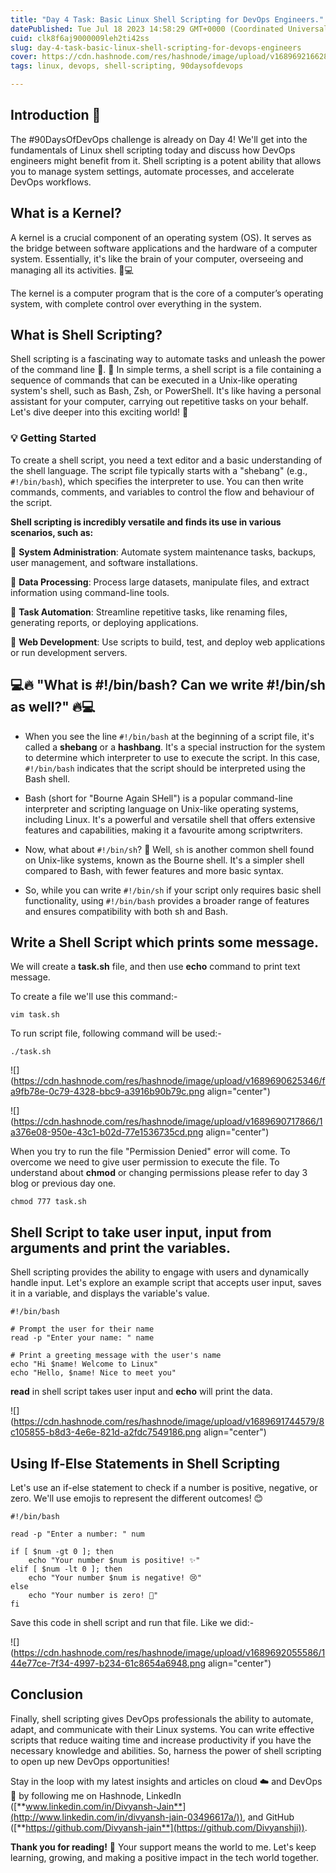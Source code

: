 ```yaml
---
title: "Day 4 Task: Basic Linux Shell Scripting for DevOps Engineers."
datePublished: Tue Jul 18 2023 14:58:29 GMT+0000 (Coordinated Universal Time)
cuid: clk8f6aj9000009leh2ti42ss
slug: day-4-task-basic-linux-shell-scripting-for-devops-engineers
cover: https://cdn.hashnode.com/res/hashnode/image/upload/v1689692166280/2fa07894-3473-4e0b-8492-a0419f828692.png
tags: linux, devops, shell-scripting, 90daysofdevops

---
```


## **Introduction 🌟**

The #90DaysOfDevOps challenge is already on Day 4! We'll get into the fundamentals of Linux shell scripting today and discuss how DevOps engineers might benefit from it. Shell scripting is a potent ability that allows you to manage system settings, automate processes, and accelerate DevOps workflows.

## What is a Kernel?

A kernel is a crucial component of an operating system (OS). It serves as the bridge between software applications and the hardware of a computer system. Essentially, it's like the brain of your computer, overseeing and managing all its activities. 🧠💻

The kernel is a computer program that is the core of a computer’s operating system, with complete control over everything in the system.

## What is Shell Scripting?

Shell scripting is a fascinating way to automate tasks and unleash the power of the command line 🚀. 🐚 In simple terms, a shell script is a file containing a sequence of commands that can be executed in a Unix-like operating system's shell, such as Bash, Zsh, or PowerShell. It's like having a personal assistant for your computer, carrying out repetitive tasks on your behalf. Let's dive deeper into this exciting world! 🌊

### 💡 **Getting Started**

To create a shell script, you need a text editor and a basic understanding of the shell language. The script file typically starts with a "shebang" (e.g., `#!/bin/bash`), which specifies the interpreter to use. You can then write commands, comments, and variables to control the flow and behaviour of the script.

**Shell scripting is incredibly versatile and finds its use in various scenarios, such as:**

🔹 **System Administration**: Automate system maintenance tasks, backups, user management, and software installations.

🔹 **Data Processing**: Process large datasets, manipulate files, and extract information using command-line tools.

🔹 **Task Automation**: Streamline repetitive tasks, like renaming files, generating reports, or deploying applications.

🔹 **Web Development**: Use scripts to build, test, and deploy web applications or run development servers.

## 💻🔥 "What is #!/bin/bash? Can we write #!/bin/sh as well?" 🔥💻

* When you see the line `#!/bin/bash` at the beginning of a script file, it's called a **shebang** or a **hashbang**. It's a special instruction for the system to determine which interpreter to use to execute the script. In this case, `#!/bin/bash` indicates that the script should be interpreted using the Bash shell.
    
* Bash (short for "Bourne Again SHell") is a popular command-line interpreter and scripting language on Unix-like operating systems, including Linux. It's a powerful and versatile shell that offers extensive features and capabilities, making it a favourite among scriptwriters.
    
* Now, what about `#!/bin/sh`? 🤔 Well, `sh` is another common shell found on Unix-like systems, known as the Bourne shell. It's a simpler shell compared to Bash, with fewer features and more basic syntax.
    
* So, while you can write `#!/bin/sh` if your script only requires basic shell functionality, using `#!/bin/bash` provides a broader range of features and ensures compatibility with both sh and Bash.
    

## Write a Shell Script which prints some message.

We will create a **task.sh** file, and then use **echo** command to print text message.

To create a file we'll use this command:-

```plaintext
vim task.sh
```

To run script file, following command will be used:-

```plaintext
./task.sh
```

![](https://cdn.hashnode.com/res/hashnode/image/upload/v1689690625346/fa9fb78e-0c79-4328-bbc9-a3916b90b79c.png align="center")

![](https://cdn.hashnode.com/res/hashnode/image/upload/v1689690717866/1a376e08-950e-43c1-b02d-77e1536735cd.png align="center")

When you try to run the file "Permission Denied" error will come. To overcome we need to give user permission to execute the file. To understand about **chmod** or changing permissions please refer to day 3 blog or previous day one.

```plaintext
chmod 777 task.sh
```

## Shell Script to take user input, input from arguments and print the variables.

Shell scripting provides the ability to engage with users and dynamically handle input. Let's explore an example script that accepts user input, saves it in a variable, and displays the variable's value.

```plaintext
#!/bin/bash

# Prompt the user for their name
read -p "Enter your name: " name

# Print a greeting message with the user's name
echo "Hi $name! Welcome to Linux"
echo "Hello, $name! Nice to meet you"
```

**read** in shell script takes user input and **echo** will print the data.

![](https://cdn.hashnode.com/res/hashnode/image/upload/v1689691744579/8c105855-b8d3-4e6e-821d-a2fdc7549186.png align="center")

## **Using If-Else Statements in Shell Scripting**

Let's use an if-else statement to check if a number is positive, negative, or zero. We'll use emojis to represent the different outcomes! 😊

```plaintext
#!/bin/bash

read -p "Enter a number: " num

if [ $num -gt 0 ]; then
    echo "Your number $num is positive! ✨"
elif [ $num -lt 0 ]; then
    echo "Your number $num is negative! 😢"
else
    echo "Your number is zero! 🎉"
fi
```

Save this code in shell script and run that file. Like we did:-

![](https://cdn.hashnode.com/res/hashnode/image/upload/v1689692055586/144e77ce-7f34-4997-b234-61c8654a6948.png align="center")

## Conclusion

Finally, shell scripting gives DevOps professionals the ability to automate, adapt, and communicate with their Linux systems. You can write effective scripts that reduce waiting time and increase productivity if you have the necessary knowledge and abilities. So, harness the power of shell scripting to open up new DevOps opportunities!

Stay in the loop with my latest insights and articles on cloud ☁️ and DevOps 🚀 by following me on Hashnode, LinkedIn ([**www.linkedin.com/in/Divyansh-Jain**](http://www.linkedin.com/in/divyansh-jain-03496617a/)), and GitHub ([**https://github.com/Divyansh-jain**](https://github.com/Divyanshji)).

**Thank you for reading!** 🙏 Your support means the world to me. Let's keep learning, growing, and making a positive impact in the tech world together.